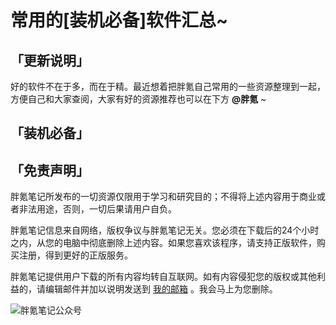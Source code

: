 # 常用的[装机必备]软件汇总~

## 「更新说明」

好的软件不在于多，而在于精。最近想着把胖氪自己常用的一些资源整理到一起，方便自己和大家查阅，大家有好的资源推荐也可以在下方 **@胖氪** ~

## 「装机必备」


## 「免责声明」

胖氪笔记所发布的一切资源仅限用于学习和研究目的；不得将上述内容用于商业或者非法用途，否则，一切后果请用户自负。

胖氪笔记信息来自网络，版权争议与胖氪笔记无关。您必须在下载后的24个小时之内，从您的电脑中彻底删除上述内容。如果您喜欢该程序，请支持正版软件，购买注册，得到更好的正版服务。

胖氪笔记提供用户下载的所有内容均转自互联网。如有内容侵犯您的版权或其他利益的，请编辑邮件并加以说明发送到 [我的邮箱](https://pknote.top/about/#%E8%81%94%E7%B3%BB%E5%8D%9A%E4%B8%BB%EF%BC%9A) 。我会马上为您删除。



![胖氪笔记公众号](https://img.pknote.top/blog/202404121423456.png)
